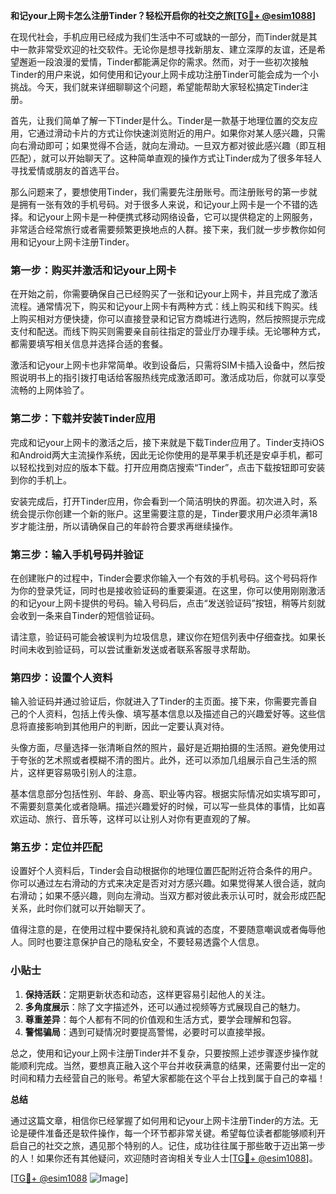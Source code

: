 **和记your上网卡怎么注册Tinder？轻松开启你的社交之旅[[TG💪+ @esim1088](https://t.me/s/esim1088)]**

在现代社会，手机应用已经成为我们生活中不可或缺的一部分，而Tinder就是其中一款非常受欢迎的社交软件。无论你是想寻找新朋友、建立深厚的友谊，还是希望邂逅一段浪漫的爱情，Tinder都能满足你的需求。然而，对于一些初次接触Tinder的用户来说，如何使用和记your上网卡成功注册Tinder可能会成为一个小挑战。今天，我们就来详细聊聊这个问题，希望能帮助大家轻松搞定Tinder注册。

首先，让我们简单了解一下Tinder是什么。Tinder是一款基于地理位置的交友应用，它通过滑动卡片的方式让你快速浏览附近的用户。如果你对某人感兴趣，只需向右滑动即可；如果觉得不合适，就向左滑动。一旦双方都对彼此感兴趣（即互相匹配），就可以开始聊天了。这种简单直观的操作方式让Tinder成为了很多年轻人寻找爱情或朋友的首选平台。

那么问题来了，要想使用Tinder，我们需要先注册账号。而注册账号的第一步就是拥有一张有效的手机号码。对于很多人来说，和记your上网卡是一个不错的选择。和记your上网卡是一种便携式移动网络设备，它可以提供稳定的上网服务，非常适合经常旅行或者需要频繁更换地点的人群。接下来，我们就一步步教你如何用和记your上网卡注册Tinder。

### 第一步：购买并激活和记your上网卡

在开始之前，你需要确保自己已经购买了一张和记your上网卡，并且完成了激活流程。通常情况下，购买和记your上网卡有两种方式：线上购买和线下购买。线上购买相对方便快捷，你可以直接登录和记官方商城进行选购，然后按照提示完成支付和配送。而线下购买则需要亲自前往指定的营业厅办理手续。无论哪种方式，都需要填写相关信息并选择合适的套餐。

激活和记your上网卡也非常简单。收到设备后，只需将SIM卡插入设备中，然后按照说明书上的指引拨打电话给客服热线完成激活即可。激活成功后，你就可以享受流畅的上网体验了。

### 第二步：下载并安装Tinder应用

完成和记your上网卡的激活之后，接下来就是下载Tinder应用了。Tinder支持iOS和Android两大主流操作系统，因此无论你使用的是苹果手机还是安卓手机，都可以轻松找到对应的版本下载。打开应用商店搜索“Tinder”，点击下载按钮即可安装到你的手机上。

安装完成后，打开Tinder应用，你会看到一个简洁明快的界面。初次进入时，系统会提示你创建一个新的账户。这里需要注意的是，Tinder要求用户必须年满18岁才能注册，所以请确保自己的年龄符合要求再继续操作。

### 第三步：输入手机号码并验证

在创建账户的过程中，Tinder会要求你输入一个有效的手机号码。这个号码将作为你的登录凭证，同时也是接收验证码的重要渠道。在这里，你可以使用刚刚激活的和记your上网卡提供的号码。输入号码后，点击“发送验证码”按钮，稍等片刻就会收到一条来自Tinder的短信验证码。

请注意，验证码可能会被误判为垃圾信息，建议你在短信列表中仔细查找。如果长时间未收到验证码，可以尝试重新发送或者联系客服寻求帮助。

### 第四步：设置个人资料

输入验证码并通过验证后，你就进入了Tinder的主页面。接下来，你需要完善自己的个人资料，包括上传头像、填写基本信息以及描述自己的兴趣爱好等。这些信息将直接影响到其他用户的判断，因此一定要认真对待。

头像方面，尽量选择一张清晰自然的照片，最好是近期拍摄的生活照。避免使用过于夸张的艺术照或者模糊不清的图片。此外，还可以添加几组展示自己生活的照片，这样更容易吸引别人的注意。

基本信息部分包括性别、年龄、身高、职业等内容。根据实际情况如实填写即可，不需要刻意美化或者隐瞒。描述兴趣爱好的时候，可以写一些具体的事情，比如喜欢运动、旅行、音乐等，这样可以让别人对你有更直观的了解。

### 第五步：定位并匹配

设置好个人资料后，Tinder会自动根据你的地理位置匹配附近符合条件的用户。你可以通过左右滑动的方式来决定是否对对方感兴趣。如果觉得某人很合适，就向右滑动；如果不感兴趣，则向左滑动。当双方都对彼此表示认可时，就会形成匹配关系，此时你们就可以开始聊天了。

值得注意的是，在使用过程中要保持礼貌和真诚的态度，不要随意嘲讽或者侮辱他人。同时也要注意保护自己的隐私安全，不要轻易透露个人信息。

### 小贴士

1. **保持活跃**：定期更新状态和动态，这样更容易引起他人的关注。
2. **多角度展示**：除了文字描述外，还可以通过视频等方式展现自己的魅力。
3. **尊重差异**：每个人都有不同的价值观和生活方式，要学会理解和包容。
4. **警惕骗局**：遇到可疑情况时要提高警惕，必要时可以直接举报。

总之，使用和记your上网卡注册Tinder并不复杂，只要按照上述步骤逐步操作就能顺利完成。当然，要想真正融入这个平台并收获满意的结果，还需要付出一定的时间和精力去经营自己的账号。希望大家都能在这个平台上找到属于自己的幸福！

**总结**

通过这篇文章，相信你已经掌握了如何用和记your上网卡注册Tinder的方法。无论是硬件准备还是软件操作，每一个环节都非常关键。希望每位读者都能够顺利开启自己的社交之旅，遇见那个特别的人。记住，成功往往属于那些敢于迈出第一步的人！如果你还有其他疑问，欢迎随时咨询相关专业人士[[TG💪+ @esim1088](https://t.me/s/esim1088)]。

[[TG💪+ @esim1088](https://t.me/s/esim1088) ![Image](https://i.postimg.cc/4NQfJmqS/Snipaste-2025-05-13-00-14-12.png)]